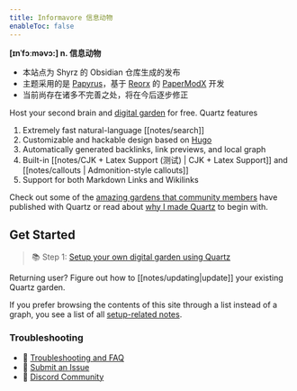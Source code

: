 ```yaml
---
title: Informavore 信息动物
enableToc: false
---
```

**[ɪnˈfɔːməvɔ:] n. 信息动物**
- 本站点为 Shyrz 的 Obsidian 仓库生成的发布
- 主题采用的是 [Papyrus](https://github.com/shyrz/hugo-papyrus)，基于 [Reorx](https://reorx.com/) 的 [PaperModX](https://github.com/reorx/hugo-PaperModX) 开发
- 当前尚存在诸多不完善之处，将在今后逐步修正

Host your second brain and [digital garden](https://jzhao.xyz/posts/networked-thought) for free. Quartz features

1. Extremely fast natural-language [[notes/search]]
2. Customizable and hackable design based on [Hugo](https://gohugo.io/)
3. Automatically generated backlinks, link previews, and local graph
4. Built-in [[notes/CJK + Latex Support (测试) | CJK + Latex Support]] and [[notes/callouts | Admonition-style callouts]]
5. Support for both Markdown Links and Wikilinks

Check out some of the [amazing gardens that community members](notes/showcase.md) have published with Quartz or read about [why I made Quartz](notes/philosophy.md) to begin with.

## Get Started
> 📚 Step 1: [Setup your own digital garden using Quartz](notes/setup.md)

Returning user? Figure out how to [[notes/updating|update]] your existing Quartz garden.

If you prefer browsing the contents of this site through a list instead of a graph, you see a list of all [setup-related notes](/tags/setup).
### Troubleshooting
- 🚧 [Troubleshooting and FAQ](notes/troubleshooting.md)
- 🐛 [Submit an Issue](https://github.com/jackyzha0/quartz/issues)
- 👀 [Discord Community](https://discord.gg/cRFFHYye7t)
